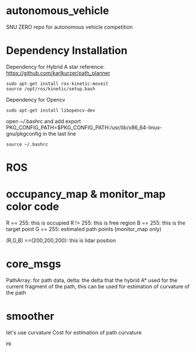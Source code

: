 # autonomous_vehicle
SNU ZERO repo for autonomous vehicle competition

# Dependency Installation
Dependency for Hybrid A star
reference: https://github.com/karlkurzer/path_planner
```
sudo apt-get install ros-kinetic-moveit
source /opt/ros/kinetic/setup.bash
```
Dependency for Opencv
```
sudo apt-get install libopencv-dev
```
open ~/.bashrc and add
export PKG_CONFIG_PATH=$PKG_CONFIG_PATH:/usr/lib/x86_64-linux-gnu/pkgconfig
in the last line
```
source ~/.bashrc
```

# ROS




# occupancy_map & monitor_map color code
R == 255: this is occupied
R != 255: this is free region
B == 255: this is the target point
G == 255: estimated path points (monitor_map only)

(R,G,B) ==(200,200,200): this is lidar position

# core_msgs
PathArray: for path data,
delta: the delta that the hybrid A* used for the current fragment of the path,
this can be used for estimation of curvature of the path

# smoother
let's use curvature Cost for estimation of path curvature

Hi
